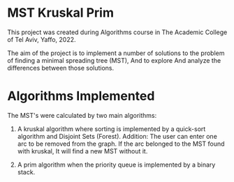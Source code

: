 # MST Kruskal Prim
This project was created during Algorithms course in The Academic College of Tel Aviv, Yaffo, 2022.

The aim of the project is to implement a number of solutions to the problem of finding a minimal spreading tree (MST), And to explore And analyze the differences between those solutions.

# Algorithms Implemented
The MST's were calculated by two main algorithms:
1. A kruskal algorithm where sorting is implemented by a quick-sort algorithm and Disjoint Sets (Forest). 
   Addition: The user can enter one arc to be removed from the graph.
   If the arc belonged to the MST found with kruskal, It will find a new MST without it.

2. A prim algorithm when the priority queue is implemented by a binary stack.
